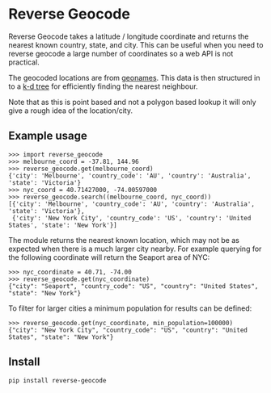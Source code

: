# Reverse Geocode

Reverse Geocode takes a latitude / longitude coordinate and returns the nearest known country, state, and city.
This can be useful when you need to reverse geocode a large number of coordinates so a web API is not practical.

The geocoded locations are from [geonames](http://download.geonames.org/export/dump/). This data is then structured in to a [k-d tree](http://en.wikipedia.org/wiki/K-d_tree>) for efficiently finding the nearest neighbour. 

Note that as this is point based and not a polygon based lookup it will only give a rough idea of the location/city.


## Example usage

```
>>> import reverse_geocode
>>> melbourne_coord = -37.81, 144.96
>>> reverse_geocode.get(melbourne_coord)
{'city': 'Melbourne', 'country_code': 'AU', 'country': 'Australia', 'state': 'Victoria'}
>>> nyc_coord = 40.71427000, -74.00597000
>>> reverse_geocode.search((melbourne_coord, nyc_coord))
[{'city': 'Melbourne', 'country_code': 'AU', 'country': 'Australia', 'state': 'Victoria'},
 {'city': 'New York City', 'country_code': 'US', 'country': 'United States', 'state': 'New York'}]
```

The module returns the nearest known location, which may not be as expected when there is a much larger city nearby.
For example querying for the following coordinate will return the Seaport area of NYC:

```
>>> nyc_coordinate = 40.71, -74.00
>>> reverse_geocode.get(nyc_coordinate)
{"city": "Seaport", "country_code": "US", "country": "United States", "state": "New York"}
```

To filter for larger cities a minimum population for results can be defined:
        
```
>>> reverse_geocode.get(nyc_coordinate, min_population=100000)
{"city": "New York City", "country_code": "US", "country": "United States", "state": "New York"}
```


## Install

```
pip install reverse-geocode
```
